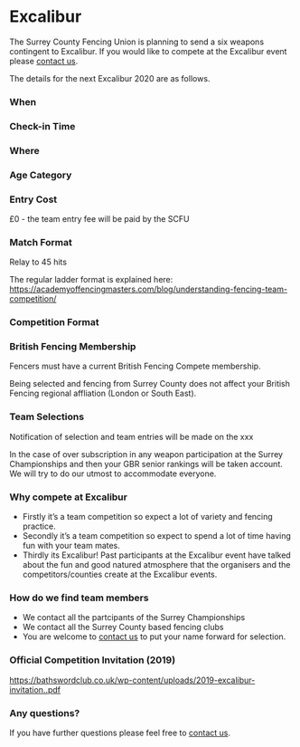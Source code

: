 # Excalibur

The Surrey County Fencing Union is planning to send a six weapons contingent to Excalibur. If you would like to compete at the Excalibur event please [contact us](./contact).


The details for the next Excalibur 2020 are as follows.
 

### When 

### Check-in Time

### Where 

### Age Category

### Entry Cost
£0 - the team entry fee will be paid by the SCFU

### Match Format
Relay to 45 hits 

The regular ladder format is explained here: <https://academyoffencingmasters.com/blog/understanding-fencing-team-competition/>

### Competition Format

### British Fencing Membership
Fencers must have a current British Fencing Compete membership.

Being selected and fencing from Surrey County does not affect your British Fencing regional affliation (London or South East).

### Team Selections
Notification of selection and team entries will be made on the xxx 

In the case of over subscription in any weapon participation at the Surrey Championships and then your GBR senior rankings will be taken account. We will try to do our utmost to accommodate everyone. 


### Why compete at Excalibur
- Firstly it’s a team competition so expect a lot of variety and fencing practice. 
- Secondly it’s a team competition so expect to spend a lot of time having fun with your team mates.
- Thirdly its Excalibur! Past participants at the Excalibur event have talked about the fun and good natured atmosphere that the organisers and the competitors/counties create at the Excalibur events.

### How do we find team members
- We contact all the partcipants of the Surrey Championships
- We contact all the Surrey County based fencing clubs
- You are welcome to [contact us](./contact) to put your name forward for selection.

### Official Competition Invitation (2019)
<https://bathswordclub.co.uk/wp-content/uploads/2019-excalibur-invitation..pdf>

### Any questions?
If you have further questions please feel free to [contact us](./contact).
